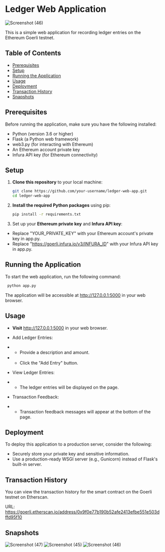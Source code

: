 # Ledger Web Application

![Screenshot (46)](https://github.com/ayushete02/Tegro/assets/75811912/61c89e5d-dfa3-470f-96de-121419420408)

This is a simple web application for recording ledger entries on the Ethereum Goerli testnet.

## Table of Contents

- [Prerequisites](#prerequisites)
- [Setup](#setup)
- [Running the Application](#running-the-application)
- [Usage](#usage)
- [Deployment](#deployment)
- [Transaction History](#transaction-history)
- [Snapshots](#snapshots)

## Prerequisites

Before running the application, make sure you have the following installed:

- Python (version 3.6 or higher)
- Flask (a Python web framework)
- web3.py (for interacting with Ethereum)
- An Ethereum account private key
- Infura API key (for Ethereum connectivity)

## Setup

1. **Clone this repository** to your local machine:

   ```bash
   git clone https://github.com/your-username/ledger-web-app.git
   cd ledger-web-app 
   ```

2. **Install the required Python packages** using pip:

   ```bash 
   pip install -r requirements.txt
   ```

3. Set up your **Ethereum private key** and **Infura API key**:

- Replace "YOUR_PRIVATE_KEY" with your Ethereum account's private key in app.py.
- Replace "https://goerli.infura.io/v3/INFURA_ID" with your Infura API key in app.py.

## Running the Application

To start the web application, run the following command:

  ```bash
   python app.py
   ```
The application will be accessible at http://127.0.0.1:5000 in your web browser.


## Usage
- **Visit** http://127.0.0.1:5000 in your web browser.

- Add Ledger Entries:
- - Provide a description and amount.
- - Click the "Add Entry" button.

- View Ledger Entries:

- - The ledger entries will be displayed on the page.

- Transaction Feedback:
- - Transaction feedback messages will appear at the bottom of the page.

## Deployment
To deploy this application to a production server, consider the following:

- Securely store your private key and sensitive information.
- Use a production-ready WSGI server (e.g., Gunicorn) instead of Flask's built-in server.

## Transaction History
You can view the transaction history for the smart contract on the Goerli testnet on Etherscan.

URL: https://goerli.etherscan.io/address/0x9f0e77b190b52afe2413efbe551e503dffd95f10

## Snapshots
![Screenshot (47)](https://github.com/ayushete02/Tegro/assets/75811912/e1445c9b-38f6-4ab4-8252-7d8d0a66ff19)
![Screenshot (45)](https://github.com/ayushete02/Tegro/assets/75811912/b7e29dbe-65ea-494d-8c53-057fdb255342)
![Screenshot (46)](https://github.com/ayushete02/Tegro/assets/75811912/23455b7c-36e3-44b4-8168-cdc9ff61d45e)
